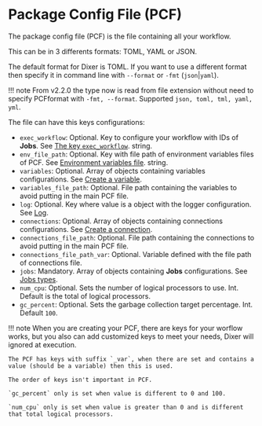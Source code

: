 # Package Config File (PCF)

The package config file (PCF) is the file containing all your workflow.

This can be in 3 differents formats: TOML, YAML or JSON.

The default format for Dixer is TOML. If you want to use a different format then specify it in command line with `--format` or `-fmt` (`json`|`yaml`).

!!! note
    From v2.2.0 the type now is read from file extension without need to specify PCFformat with `-fmt, --format`. Supported `json, toml, tml, yaml, yml`.

The file can have this keys configurations:

- `exec_workflow`: Optional. Key to configure your workflow with IDs of **Jobs**. See [The key `exec_workflow`](Key-exec-workflow.md). string.
- `env_file_path`: Optional. Key with file path of environment variables files of PCF. See [Environment variables file](Env-file.md). string.
- `variables`: Optional. Array of objects containing variables configurations. See [Create a variable](Create-a-variable.md).
- `variables_file_path`: Optional. File path containing the variables to avoid putting in the main PCF file.
- `log`: Optional. Key where value is a object with the logger configuration. See [Log](Log.md).
- `connections`: Optional. Array of objects containing connections configurations. See [Create a connection](Create-a-connection.md).
- `connections_file_path`: Optional. File path containing the connections to avoid putting in the main PCF file.
- `connections_file_path_var`: Optional. Variable defined with the file path of connections file.
- `jobs`: Mandatory. Array of objects containing **Jobs** configurations. See [Jobs types](Jobs-types.md).
- `num_cpu`: Optional. Sets the number of logical processors to use. Int. Default is the total of logical processors.
- `gc_percent`: Optional. Sets the garbage collection target percentage. Int. Default `100`.

!!! note
    When you are creating your PCF, there are keys for your worflow works, but you also can add customized keys to meet your needs, Dixer will ignored at execution.

    The PCF has keys with suffix `_var`, when there are set and contains a value (should be a variable) then this is used.

    The order of keys isn't important in PCF.

    `gc_percent` only is set when value is different to 0 and 100.

    `num_cpu` only is set when value is greater than 0 and is different that total logical processors.
